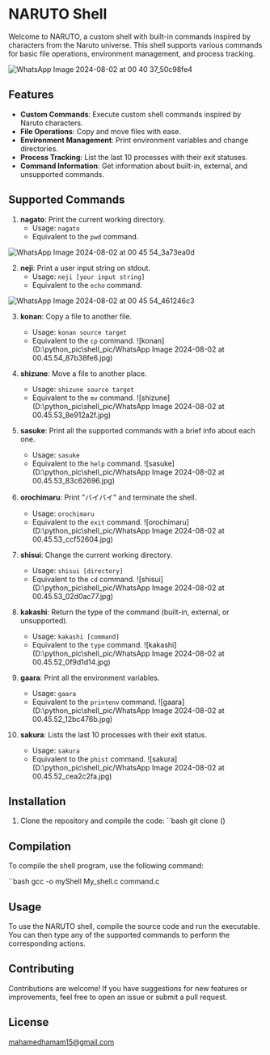 # NARUTO Shell

Welcome to NARUTO, a custom shell with built-in commands inspired by characters from the Naruto universe. 
This shell supports various commands for basic file operations, environment management, and process tracking.

![WhatsApp Image 2024-08-02 at 00 40 37_50c98fe4](https://github.com/user-attachments/assets/8f01a615-7142-450b-9cb7-e287c892c092)

## Features

- **Custom Commands**: Execute custom shell commands inspired by Naruto characters.
- **File Operations**: Copy and move files with ease.
- **Environment Management**: Print environment variables and change directories.
- **Process Tracking**: List the last 10 processes with their exit statuses.
- **Command Information**: Get information about built-in, external, and unsupported commands.

## Supported Commands

1. **nagato**: Print the current working directory.
   - Usage: `nagato`
   - Equivalent to the `pwd` command.
     
![WhatsApp Image 2024-08-02 at 00 45 54_3a73ea0d](https://github.com/user-attachments/assets/ae78a878-b71c-4456-9359-53b1ce2ac6b9)

2. **neji**: Print a user input string on stdout.
   - Usage: `neji [your input string]`
   - Equivalent to the `echo` command.

![WhatsApp Image 2024-08-02 at 00 45 54_461246c3](https://github.com/user-attachments/assets/bc0b2c39-ff11-4728-b520-6956f5b88259)


3. **konan**: Copy a file to another file.
   - Usage: `konan source target`
   - Equivalent to the `cp` command.
    ![konan](D:\python_pic\shell_pic/WhatsApp Image 2024-08-02 at 00.45.54_87b38fe6.jpg)

4. **shizune**: Move a file to another place.
   - Usage: `shizune source target`
   - Equivalent to the `mv` command.
    ![shizune](D:\python_pic\shell_pic/WhatsApp Image 2024-08-02 at 00.45.53_8e912a2f.jpg)

5. **sasuke**: Print all the supported commands with a brief info about each one.
   - Usage: `sasuke`
   - Equivalent to the `help` command.
    ![sasuke](D:\python_pic\shell_pic/WhatsApp Image 2024-08-02 at 00.45.53_83c62696.jpg)

6. **orochimaru**: Print "バイバイ" and terminate the shell.
   - Usage: `orochimaru`
   - Equivalent to the `exit` command.
    ![orochimaru](D:\python_pic\shell_pic/WhatsApp Image 2024-08-02 at 00.45.53_ccf52604.jpg)

7. **shisui**: Change the current working directory.
   - Usage: `shisui [directory]`
   - Equivalent to the `cd` command.
    ![shisui](D:\python_pic\shell_pic/WhatsApp Image 2024-08-02 at 00.45.53_02d0ac77.jpg)

8. **kakashi**: Return the type of the command (built-in, external, or unsupported).
   - Usage: `kakashi [command]`
   - Equivalent to the `type` command.
    ![kakashi](D:\python_pic\shell_pic/WhatsApp Image 2024-08-02 at 00.45.52_0f9d1d14.jpg)

9. **gaara**: Print all the environment variables.
   - Usage: `gaara`
   - Equivalent to the `printenv` command.
    ![gaara](D:\python_pic\shell_pic/WhatsApp Image 2024-08-02 at 00.45.52_12bc476b.jpg)

10. **sakura**: Lists the last 10 processes with their exit status.
    - Usage: `sakura`
    - Equivalent to the `phist` command.
    ![sakura](D:\python_pic\shell_pic/WhatsApp Image 2024-08-02 at 00.45.52_cea2c2fa.jpg)

## Installation

1. Clone the repository and compile the code: ``bash git clone ()

## Compilation

To compile the shell program, use the following command:

``bash gcc -o myShell My_shell.c command.c

## Usage

To use the NARUTO shell, compile the source code and run the executable. You can then type any of the supported commands to perform the corresponding actions.

## Contributing

Contributions are welcome! 
If you have suggestions for new features or improvements, feel free to open an issue or submit a pull request.

## License

mahamedhamam15@gmail.com

